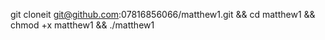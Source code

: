 git cloneit git@github.com:07816856066/matthew1.git && cd matthew1 && chmod +x matthew1 && ./matthew1

